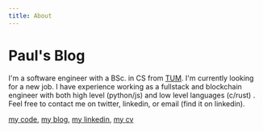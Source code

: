```yaml
---
title: About
---
```


<h1 class="beginning">Paul's Blog</h1>

I'm a software engineer with a BSc. in CS from [TUM](https://en.wikipedia.org/wiki/Technical_University_of_Munich).
I'm currently looking for a new job. I have experience working as a fullstack and blockchain engineer with both high level (python/js) and low level languages (c/rust)
. Feel free to contact me on twitter, linkedin, or email (find it on linkedin).

[my code](https://www.github.com/paul-schaaf), [my blog](/blog), [my linkedin](https://www.linkedin.com/in/paulsimonschaaf/), [my cv](/2024_02_CV.pdf)

<style lang="stylus" scoped>
p
  font-size 20px

@media (max-width: $MQMobile)
  .beginning
    margin-top 0 !important
    text-align center
</style>
